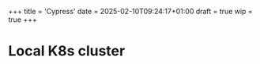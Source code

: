 +++
title = 'Cypress'
date = 2025-02-10T09:24:17+01:00
draft = true
wip = true
+++

# Local K8s cluster

